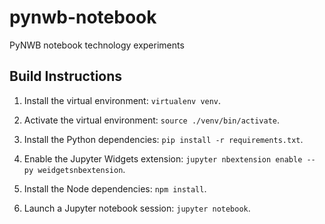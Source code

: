 # pynwb-notebook
PyNWB notebook technology experiments

## Build Instructions

1. Install the virtual environment: `virtualenv venv`.

2. Activate the virtual environment: `source ./venv/bin/activate`.

3. Install the Python dependencies: `pip install -r requirements.txt`.

4. Enable the Jupyter Widgets extension: `jupyter nbextension enable --py
   weidgetsnbextension`.

5. Install the Node dependencies: `npm install`.

5. Launch a Jupyter notebook session: `jupyter notebook`.
